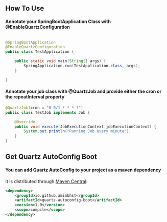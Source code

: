 ## How To Use
#### Annotate your SpringBootApplication Class with @EnableQuartzConfiguration
```java

@SpringBootApplication
@EnableQuartzConfiguration
public class TestApplication {

    public static void main(String[] args) {
        SpringApplication.run(TestApplication.class, args);
    }

}
```

#### Annotate your job class with @QuartzJob and provide either the cron or the repeatInterval property
```java
@QuartzJob(cron = "0 0/1 * * * ?")
public class TestJob implements Job {

    @Override
    public void execute(JobExecutionContext jobExecutionContext) {
        System.out.println("Running Job every minute");
    }
}
```



## Get Quartz AutoConfig Boot
#### You can add Quartz AutoConfig to your project as a maven dependency
It is distributed through [Maven Central](http://search.maven.org/):
```xml
<dependency>
    <groupId>io.github.aminbhst</groupId>
    <artifactId>quartz-autoconfig-boot</artifactId>
    <version>1.0</version>
    <scope>compile</scope>
</dependency>
``` 